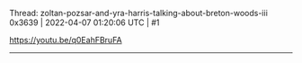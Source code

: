 Thread: zoltan-pozsar-and-yra-harris-talking-about-breton-woods-iii
0x3639 | 2022-04-07 01:20:06 UTC | #1

https://youtu.be/q0EahFBruFA

-------------------------

